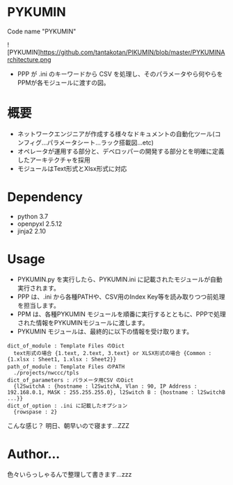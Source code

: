 # PYKUMIN
Code name "PYKUMIN"

![PYKUMIN]https://github.com/tantakotan/PIKUMIN/blob/master/PYKUMINArchitecture.png
- PPP が .ini のキーワードから CSV を処理し、そのパラメータやら何やらをPPMが各モジュールに渡すの図。

# 概要
- ネットワークエンジニアが作成する様々なドキュメントの自動化ツール(コンフィグ…パラメータシート…ラック搭載図…etc)
- オペレータが運用する部分と、デベロッパーの開発する部分とを明確に定義したアーキテクチャを採用
- モジュールはText形式とXlsx形式に対応

# Dependency
- python 3.7
- openpyxl  2.5.12
- jinja2 2.10

# Usage
- PYKUMIN.py を実行したら、PYKUMIN.ini に記載されたモジュールが自動実行されます。
- PPP は、.ini から各種PATHや、CSV用のIndex Key等を読み取りつつ前処理を担当します。
- PPM は、各種PYKUMIN モジュールを順番に実行するとともに、PPPで処理された情報をPYKUMINモジュールに渡します。
- PYKUMIN モジュールは、最終的に以下の情報を受け取ります。

```
dict_of_module : Template Files のDict
  text形式の場合 {1.text, 2.text, 3.text} or XLSX形式の場合 {Common : {1.xlsx : Sheet1, 1.xlsx : Sheet2}} 
path_of_module : Template Files のPATH
  ./projects/nwccc/tpls
dict_of_parameters : パラメータ用CSV のDict
  {l2SwitchA : {hostname : l2SwitchA, Vlan : 90, IP Address : 192.168.0.1, MASK : 255.255.255.0}, l2Switch B : {hostname : l2SwitchB ...}}
dict_of_option : .ini に記載したオプション
  {rowspase : 2}
```

こんな感じ？
明日、朝早いので寝ます…ZZZ

# Author...
色々いらっしゃるんで整理して書きます...zzz
